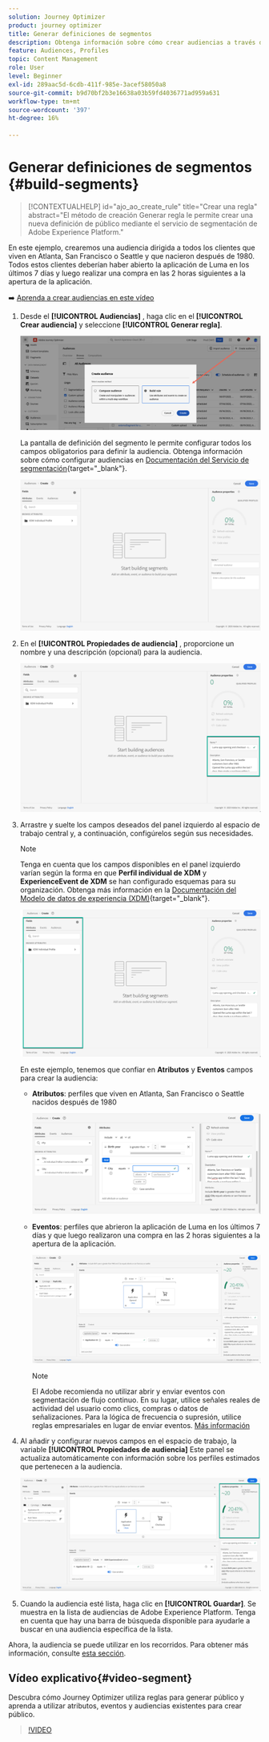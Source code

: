 ```yaml
---
solution: Journey Optimizer
product: journey optimizer
title: Generar definiciones de segmentos
description: Obtenga información sobre cómo crear audiencias a través de definiciones de segmentos
feature: Audiences, Profiles
topic: Content Management
role: User
level: Beginner
exl-id: 289aac5d-6cdb-411f-985e-3acef58050a8
source-git-commit: b9d70bf2b3e16638a03b59fd4036771ad959a631
workflow-type: tm+mt
source-wordcount: '397'
ht-degree: 16%

---
```


# Generar definiciones de segmentos {#build-segments}

>[!CONTEXTUALHELP]
>id="ajo_ao_create_rule"
>title="Crear una regla"
>abstract="El método de creación Generar regla le permite crear una nueva definición de público mediante el servicio de segmentación de Adobe Experience Platform."

En este ejemplo, crearemos una audiencia dirigida a todos los clientes que viven en Atlanta, San Francisco o Seattle y que nacieron después de 1980. Todos estos clientes deberían haber abierto la aplicación de Luma en los últimos 7 días y luego realizar una compra en las 2 horas siguientes a la apertura de la aplicación.

➡️ [Aprenda a crear audiencias en este vídeo](#video-segment)

1. Desde el **[!UICONTROL Audiencias]** , haga clic en el **[!UICONTROL Crear audiencia]** y seleccione **[!UICONTROL Generar regla]**.

   ![](assets/create-segment.png)

   La pantalla de definición del segmento le permite configurar todos los campos obligatorios para definir la audiencia. Obtenga información sobre cómo configurar audiencias en [Documentación del Servicio de segmentación](https://experienceleague.adobe.com/docs/experience-platform/segmentation/ui/overview.html?lang=es){target="_blank"}.

   ![](assets/segment-builder.png)

1. En el **[!UICONTROL Propiedades de audiencia]** , proporcione un nombre y una descripción (opcional) para la audiencia.

   ![](assets/segment-properties.png)

1. Arrastre y suelte los campos deseados del panel izquierdo al espacio de trabajo central y, a continuación, configúrelos según sus necesidades.

   >[!NOTE]
   >
   >Tenga en cuenta que los campos disponibles en el panel izquierdo varían según la forma en que **Perfil individual de XDM** y **ExperienceEvent de XDM** se han configurado esquemas para su organización.  Obtenga más información en la [Documentación del Modelo de datos de experiencia (XDM)](https://experienceleague.adobe.com/docs/experience-platform/xdm/home.html?lang=es){target="_blank"}.

   ![](assets/drag-fields.png)

   En este ejemplo, tenemos que confiar en **Atributos** y **Eventos** campos para crear la audiencia:

   * **Atributos**: perfiles que viven en Atlanta, San Francisco o Seattle nacidos después de 1980

     ![](assets/add-attributes.png)

   * **Eventos**: perfiles que abrieron la aplicación de Luma en los últimos 7 días y que luego realizaron una compra en las 2 horas siguientes a la apertura de la aplicación.

     ![](assets/add-events.png)

     >[!NOTE]
     >
     >El Adobe recomienda no utilizar abrir y enviar eventos con segmentación de flujo continuo. En su lugar, utilice señales reales de actividad del usuario como clics, compras o datos de señalizaciones. Para la lógica de frecuencia o supresión, utilice reglas empresariales en lugar de enviar eventos. [Más información](about-audiences.md#open-and-send-event-guardrails)

1. Al añadir y configurar nuevos campos en el espacio de trabajo, la variable **[!UICONTROL Propiedades de audiencia]** Este panel se actualiza automáticamente con información sobre los perfiles estimados que pertenecen a la audiencia.

   ![](assets/segment-estimate.png)

1. Cuando la audiencia esté lista, haga clic en **[!UICONTROL Guardar]**. Se muestra en la lista de audiencias de Adobe Experience Platform. Tenga en cuenta que hay una barra de búsqueda disponible para ayudarle a buscar en una audiencia específica de la lista.

Ahora, la audiencia se puede utilizar en los recorridos. Para obtener más información, consulte [esta sección](../audience/about-audiences.md).

## Vídeo explicativo{#video-segment}

Descubra cómo Journey Optimizer utiliza reglas para generar público y aprenda a utilizar atributos, eventos y audiencias existentes para crear público.

>[!VIDEO](https://video.tv.adobe.com/v/3425020?quality=12)
